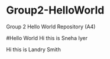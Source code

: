 # Group2-HelloWorld
Group 2 Hello World Repository (A4)

#Hello World
Hi this is Sneha Iyer

Hi this is Landry Smith
